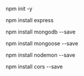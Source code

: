 npm init -y 

npm install express

npm install mongodb --save

npm install mongoose --save

npm install  nodemon --save

npm install cors --save

